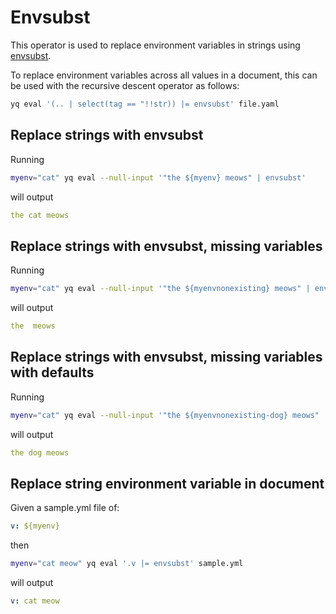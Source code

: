 # Envsubst

This operator is used to replace environment variables in strings using [envsubst](https://github.com/a8m/envsubst).

To replace environment variables across all values in a document, this can be used with the recursive descent operator
as follows:

```bash
yq eval '(.. | select(tag == "!!str)) |= envsubst' file.yaml
```

## Replace strings with envsubst
Running
```bash
myenv="cat" yq eval --null-input '"the ${myenv} meows" | envsubst'
```
will output
```yaml
the cat meows
```

## Replace strings with envsubst, missing variables
Running
```bash
myenv="cat" yq eval --null-input '"the ${myenvnonexisting} meows" | envsubst'
```
will output
```yaml
the  meows
```

## Replace strings with envsubst, missing variables with defaults
Running
```bash
myenv="cat" yq eval --null-input '"the ${myenvnonexisting-dog} meows" | envsubst'
```
will output
```yaml
the dog meows
```

## Replace string environment variable in document
Given a sample.yml file of:
```yaml
v: ${myenv}
```
then
```bash
myenv="cat meow" yq eval '.v |= envsubst' sample.yml
```
will output
```yaml
v: cat meow
```

